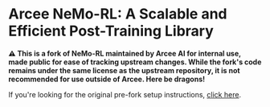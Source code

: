 # Arcee NeMo-RL: A Scalable and Efficient Post-Training Library

**⚠️ This is a fork of NeMo-RL maintained by Arcee AI for internal use, made public for ease of tracking upstream changes. While the fork's code remains under the same license as the upstream repository, it is not recommended for use outside of Arcee. Here be dragons!**

If you're looking for the original pre-fork setup instructions, [click here](/docs/README_OLD.md).
